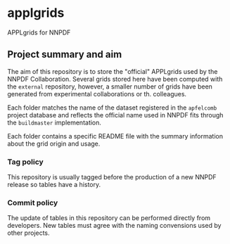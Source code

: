 # applgrids
APPLgrids for NNPDF

## Project summary and aim

The aim of this repository is to store the "official" APPLgrids used by the NNPDF Collaboration.
Several grids stored here have been computed with the `external` repository, 
however, a smaller number of grids have been generated from experimental collaborations or th. colleagues.

Each folder matches the name of the dataset registered in the `apfelcomb` project database and 
reflects the official name used in NNPDF fits through the `buildmaster` implementation.

Each folder contains a specific README file with the summary information about the grid origin and usage.

### Tag policy

This repository is usually tagged before the production of a new NNPDF release so tables have a history.

### Commit policy

The update of tables in this repository can be performed directly from developers. 
New tables must agree with the naming convensions used by other projects.
